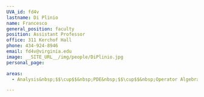 ```yaml
---
UVA_id: fd4v
lastname: Di Plinio
name: Francesco
general_position: faculty
position: Assistant Professor
office: 311 Kerchof Hall
phone: 434-924-8946
email: fd4v@virginia.edu
image: __SITE_URL__/img/people/DiPlinio.jpg
personal_page:

areas:
  - Analysis&nbsp;$$\cup$$&nbsp;PDE&nbsp;$$\cup$$&nbsp;Operator Algebras

---
```

